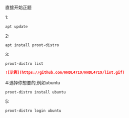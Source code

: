 直接开始正题

1:
```
apt update
```
2:
```
apt install proot-distro
```
3:
```
proot-distro list
```
```markdown
![示例](https://github.com/HHDL4719/HHDL4719/list.gif)
```
4:选择你想要的,例如ubuntu
```
proot-distro install ubuntu
```
5:
```
proot-distro login ubuntu
